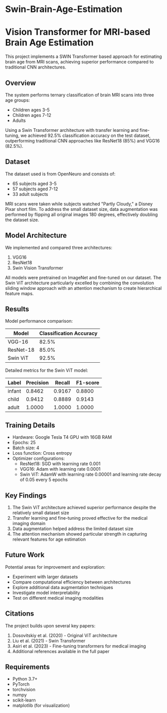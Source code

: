 # Swin-Brain-Age-Estimation

# Vision Transformer for MRI-based Brain Age Estimation

This project implements a SWIN Transformer based approach for estimating brain age from MRI scans, achieving superior performance compared to traditional CNN architectures.

## Overview

The system performs ternary classification of brain MRI scans into three age groups:
- Children ages 3-5
- Children ages 7-12  
- Adults

Using a Swin Transformer architecture with transfer learning and fine-tuning, we achieved 92.5% classification accuracy on the test dataset, outperforming traditional CNN approaches like ResNet18 (85%) and VGG16 (82.5%).

## Dataset

The dataset used is from OpenNeuro and consists of:
- 65 subjects aged 3-5
- 57 subjects aged 7-12 
- 33 adult subjects

MRI scans were taken while subjects watched "Partly Cloudy," a Disney Pixar short film. To address the small dataset size, data augmentation was performed by flipping all original images 180 degrees, effectively doubling the dataset size.

## Model Architecture

We implemented and compared three architectures:
1. VGG16
2. ResNet18  
3. Swin Vision Transformer

All models were pretrained on ImageNet and fine-tuned on our dataset. The Swin ViT architecture particularly excelled by combining the convolution sliding window approach with an attention mechanism to create hierarchical feature maps.

## Results

Model performance comparison:

| Model     | Classification Accuracy |
|-----------|------------------------|
| VGG-16    | 82.5%                 |
| ResNet-18 | 85.0%                 |
| Swin ViT  | 92.5%                 |

Detailed metrics for the Swin ViT model:

| Label  | Precision | Recall | F1-score |
|--------|-----------|---------|-----------|
| infant | 0.8462    | 0.9167  | 0.8800    |
| child  | 0.9412    | 0.8889  | 0.9143    |
| adult  | 1.0000    | 1.0000  | 1.0000    |

## Training Details

- Hardware: Google Tesla T4 GPU with 16GB RAM
- Epochs: 25  
- Batch size: 4
- Loss function: Cross entropy
- Optimizer configurations:
  - ResNet18: SGD with learning rate 0.001
  - VGG16: Adam with learning rate 0.0001
  - Swin ViT: AdamW with learning rate 0.00001 and learning rate decay of 0.05 every 5 epochs

## Key Findings

1. The Swin ViT architecture achieved superior performance despite the relatively small dataset size
2. Transfer learning and fine-tuning proved effective for the medical imaging domain
3. Data augmentation helped address the limited dataset size
4. The attention mechanism showed particular strength in capturing relevant features for age estimation

## Future Work

Potential areas for improvement and exploration:
- Experiment with larger datasets
- Compare computational efficiency between architectures
- Explore additional data augmentation techniques
- Investigate model interpretability
- Test on different medical imaging modalities

## Citations

The project builds upon several key papers:
1. Dosovitskiy et al. (2020) - Original ViT architecture
2. Liu et al. (2021) - Swin Transformer
3. Asiri et al. (2023) - Fine-tuning transformers for medical imaging
4. Additional references available in the full paper

## Requirements

- Python 3.7+
- PyTorch
- torchvision
- numpy
- scikit-learn
- matplotlib (for visualization)
